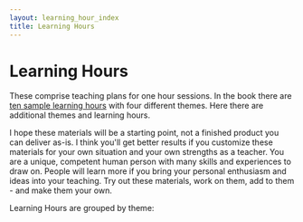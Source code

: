 ```yaml
---
layout: learning_hour_index
title: Learning Hours
---
```

# Learning Hours

These comprise teaching plans for one hour sessions. In the book there are [ten sample learning hours](/learning_hours/ten_sample.html) with four different themes. Here there are additional themes and learning hours. 

I hope these materials will be a starting point, not a finished product you can deliver as-is. I think you'll get better results if you customize these materials for your own situation and your own strengths as a teacher. You are a unique, competent human person with many skills and experiences to draw on. People will learn more if you bring your personal enthusiasm and ideas into your teaching. Try out these materials, work on them, add to them - and make them your own.

Learning Hours are grouped by theme:
